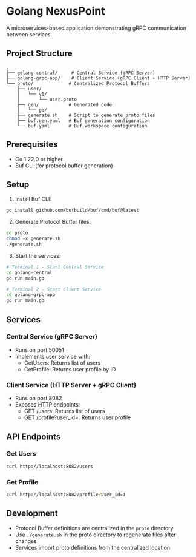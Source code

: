 # Golang NexusPoint

A microservices-based application demonstrating gRPC communication between services.

## Project Structure

```
.
├── golang-central/     # Central Service (gRPC Server)
├── golang-grpc-app/    # Client Service (gRPC Client + HTTP Server)
└── proto/             # Centralized Protocol Buffers
    ├── user/
    │   └── v1/
    │       └── user.proto
    ├── gen/           # Generated code
    │   └── go/
    ├── generate.sh    # Script to generate proto files
    ├── buf.gen.yaml   # Buf generation configuration
    └── buf.yaml       # Buf workspace configuration
```

## Prerequisites

- Go 1.22.0 or higher
- Buf CLI (for protocol buffer generation)

## Setup

1. Install Buf CLI:
```bash
go install github.com/bufbuild/buf/cmd/buf@latest
```

2. Generate Protocol Buffer files:
```bash
cd proto
chmod +x generate.sh
./generate.sh
```

3. Start the services:
```bash
# Terminal 1 - Start Central Service
cd golang-central
go run main.go

# Terminal 2 - Start Client Service
cd golang-grpc-app
go run main.go
```

## Services

### Central Service (gRPC Server)
- Runs on port 50051
- Implements user service with:
  - GetUsers: Returns list of users
  - GetProfile: Returns user profile by ID

### Client Service (HTTP Server + gRPC Client)
- Runs on port 8082
- Exposes HTTP endpoints:
  - GET /users: Returns list of users
  - GET /profile?user_id=<id>: Returns user profile

## API Endpoints

### Get Users
```bash
curl http://localhost:8082/users
```

### Get Profile
```bash
curl http://localhost:8082/profile?user_id=1
```

## Development

- Protocol Buffer definitions are centralized in the `proto` directory
- Use `./generate.sh` in the proto directory to regenerate files after changes
- Services import proto definitions from the centralized location